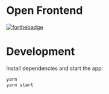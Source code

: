 # Open Frontend

[![forthebadge](http://forthebadge.com/images/badges/built-with-love.svg)](http://forthebadge.com)

# Development

Install dependencies and start the app:

```sh
yarn
yarn start
```

